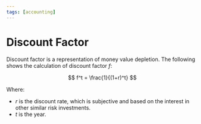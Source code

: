 ```yaml
---
tags: [accounting]
---
```


# Discount Factor

Discount factor is a representation of money value depletion. The following
shows the calculation of discount factor $f$:

$$
f^t = \frac{1}{(1+r)^t}
$$

Where:
- $r$ is the discount rate, which is subjective and based on the interest in
  other similar risk investments.
- $t$ is the year.
